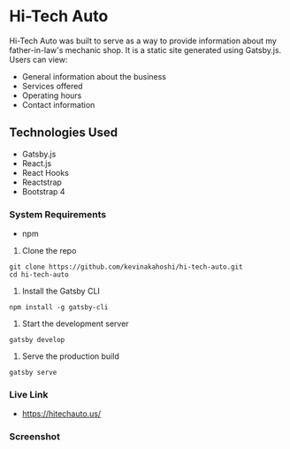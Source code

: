 # Hi-Tech Auto
Hi-Tech Auto was built to serve as a way to provide information about my father-in-law's mechanic shop.  It is a static site generated using Gatsby.js.  Users can view:
- General information about the business
- Services offered
- Operating hours
- Contact information

## Technologies Used
- Gatsby.js
- React.js
- React Hooks
- Reactstrap
- Bootstrap 4

### System Requirements
- npm

1. Clone the repo
  ```shell
  git clone https://github.com/kevinakahoshi/hi-tech-auto.git
  cd hi-tech-auto
  ```

1. Install the Gatsby CLI
  ```shell
  npm install -g gatsby-cli
  ```

1. Start the development server
  ```shell
  gatsby develop
  ```

1. Serve the production build
  ```shell
  gatsby serve
  ```

### Live Link
- https://hitechauto.us/

### Screenshot
